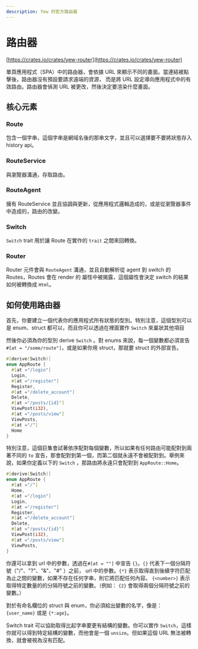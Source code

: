 ```yaml
---
description: Yew 的官方路由器
---
```


# 路由器

[https://crates.io/crates/yew-router](https://crates.io/crates/yew-router)

單頁應用程式（SPA）中的路由器，會依據 URL 來顯示不同的畫面。當連結被點擊後，路由器沒有預設要請求遠端的資源， 而是將 URL 設定導向應用程式中的有效路由。路由器會偵測 URL 被更改，然後決定要渲染什麼畫面。

## 核心元素

### Route

包含一個字串，這個字串是網域名後的那串文字，並且可以選擇要不要將狀態存入 history api。

### RouteService

與瀏覽器溝通，存取路由。

### RouteAgent

擁有 RouteService 並且協調與更新，從應用程式邏輯造成的，或是從瀏覽器事件中造成的，路由的改變。

### Switch

`Switch` trait 用於讓 Route 在實作的 `trait` 之間來回轉換。 

### Router

Router 元件會與 `RouteAgent` 溝通，並且自動解析從 agent 到 switch 的 Routes，Routes  會在 render 的 屬性中被揭露，這個屬性會決定 switch 的結果如何被轉換成 `Html`。

## 如何使用路由器

首先，你要建立一個代表你的應用程式所有狀態的型別。特別注意，這個型別可以是 enum、struct 都可以，而且你可以透過在裡面實作 `Switch` 來巢狀其他項目

然後你必須為你的型別 derive `Switch` 。對 enums 來說，每一個變數都必須宣告 `#[at = "/some/route"]`，或是如果你用 struct，那就要 struct 的外部宣告。

```rust
#[derive(Switch)]
enum AppRoute {
  #[at ="/login"]
  Login,
  #[at ="/register"]
  Register,
  #[at ="/delete_account"]
  Delete, 
  #[at ="/posts/{id}"]
  ViewPost(i32),
  #[at ="/posts/view"]
  ViewPosts,
  #[at ="/"]
  Home
}
```

特別注意，這個巨集會試著依序配對每個變數，所以如果有任何路由可能配對到兩著不同的 `to` 宣告，那會配對到第一個，而第二個就永遠不會被配對到。舉例來說，如果你定義以下的 `Switch` ，那路由將永遠只會配對到 `AppRoute::Home`。

```rust
#[derive(Switch)]
enum AppRoute {
  #[at ="/"]
  Home,
  #[at ="/login"]
  Login,
  #[at ="/register"]
  Register,
  #[at ="/delete_account"]
  Delete, 
  #[at ="/posts/{id}"]
  ViewPost(i32),
  #[at ="/posts/view"]
  ViewPosts,
}
```

你還可以拿到 url 中的參數，透過在`#[at = ""]` 中宣告 `{}`。`{}` 代表下一個分隔符號（"/"、"?"、"&"、"\#" ）之前， url 中的參數。`{*}` 表示取得直到後續字符匹配為止之間的變數，如果不存在任何字串，則它將匹配任何內容。 `{<number>}` 表示取得特定數量的的分隔符號之前的變數。（例如： `{2}` 會取得兩個分隔符號之前的變數。）

對於有命名欄位的 struct 與 enum，你必須給出變數的名字，像是： `{user_name}` 或是 `{*:age}`。

Switch trait 可以協助取得比起字串要更有結構的變數。你可以實作 `Switch`，這樣你就可以得到特定結構的變數，而他會是一個 `unsize`。但如果這個 URL 無法被轉換，就會被視為沒有匹配。

